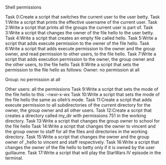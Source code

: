 Shell permissions

Task 0:Create a script that switches the current user to the user betty.
Task 1:Write a script that prints the effective username of the current user.
Task 2:Write a script that prints all the groups the current user is part of.
Task 3:Write a script that changes the owner of the file hello to the user betty.
Task 4:Write a script that creates an empty file called hello.
Task 5:Write a script that adds execute permission to the owner of the file hello.
Task 6:Write a script that adds execute permission to the owner and the group owner, and read permission to other users, to the file hello.
Task 7:Write a script that adds execution permission to the owner, the group owner and the other users, to the file hello
Task 8:Write a script that sets the permission to the file hello as follows:
Owner: no permission at all

Group: no permission at all

Other users: all the permissions
Task 9:Write a script that sets the mode of the file hello to this :-rwxr-x-wx
Task 10:Write a script that sets the mode of the file hello the same as olleh’s mode.
Task 11:Create a script that adds execute permission to all subdirectories of the current directory for the owner, the group owner and all other users.
Task 12:Create a script that creates a directory called my_dir with permissions 751 in the working directory.
Task 13:Write a script that changes the group owner to school for the file hello
Task 14:Write a script that changes the owner to vincent and the group owner to staff for all the files and directories in the working directory.
Task 15:Write a script that changes the owner and the group owner of _hello to vincent and staff respectively.
Task 16:Write a script that changes the owner of the file hello to betty only if it is owned by the user guillaume.
Task 17:Write a script that will play the StarWars IV episode in the terminal. 
